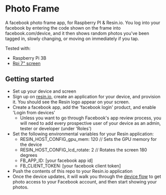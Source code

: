 # Photo Frame

A facebook photo frame app, for Raspberry PI & Resin.io. You log into your facebook by entering the code shown on the frame into facebook.com/device, and it then shows random photos you've been tagged in, slowly changing, or moving on immediately if you tap.

Tested with:

* Raspberry Pi 3B
* [Rpi 7" screen](https://shop.pimoroni.com/products/raspberry-pi-7-touchscreen-display-with-frame)

## Getting started

- Set up your device and screen
- Sign up on [resin.io](https://dashboard.resin.io/signup), create an application for your device, and provision it. You should see the Resin logo appear on your screen.
- Create a facebook app, add the 'facebook login' product, and enable 'Login from devices'
    * Unless you want to go through Facebook's app review process, you will need to add every prospective user of your device as an admin, tester or developer (under 'Roles')
- Set the following environmental variables for your Resin application:
    * RESIN_HOST_CONFIG_gpu_mem: 120 // Sets the GPU memory for the device
    * RESIN_HOST_CONFIG_lcd_rotate: 2 // Rotates the screen 180 degrees
    * FB_APP_ID: [your facebook app id]
    * FB_CLIENT_TOKEN: [your facebook client token]
- Push the contents of this repo to your Resin.io application
- Once the device updates, it will walk you through the [device flow](https://developers.facebook.com/docs/facebook-login/for-devices) to get photo access to your Facebook account, and then start showing your photos.